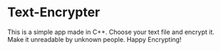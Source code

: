 # Text-Encrypter
This is a simple app made in C++. Choose your text file and encrypt it. 
Make it unreadable by unknown people. Happy Encrypting!
